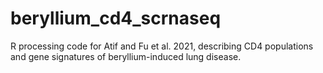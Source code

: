 # beryllium_cd4_scrnaseq
R processing code for Atif and Fu et al. 2021, describing CD4 populations and gene signatures of beryllium-induced lung disease.
